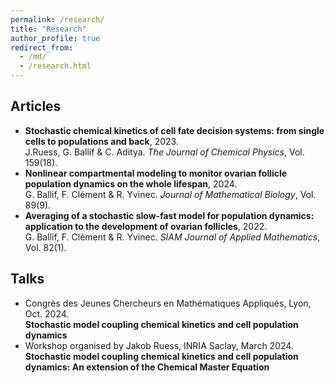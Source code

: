```yaml
---
permalink: /research/
title: "Research"
author_profile: true
redirect_from: 
  - /md/
  - /research.html
---
```


## Articles

* **Stochastic chemical kinetics of cell fate decision systems: from single cells to populations and back**, 2023.\
  J.Ruess, G. Ballif & C. Aditya. _The Journal of Chemical Physics_, Vol. 159(18).
* **Nonlinear compartmental modeling to monitor ovarian follicle population dynamics on the whole lifespan**, 2024.\
  G. Ballif, F. Clément & R. Yvinec. _Journal of Mathematical Biology_, Vol. 89(9).
* **Averaging of a stochastic slow-fast model for population dynamics: application to the development of ovarian follicles**, 2022.\
  G. Ballif, F. Clément & R. Yvinec. _SIAM Journal of Applied Mathematics_, Vol. 82(1).

## Talks

* Congrès des Jeunes Chercheurs en Mathématiques Appliqués, Lyon, Oct. 2024.\
  **Stochastic model coupling chemical kinetics and cell population dynamics**
* Workshop organised by Jakob Ruess, INRIA Saclay, March 2024.\
  **Stochastic model coupling chemical kinetics and cell population dynamics: An extension of the Chemical Master Equation**
